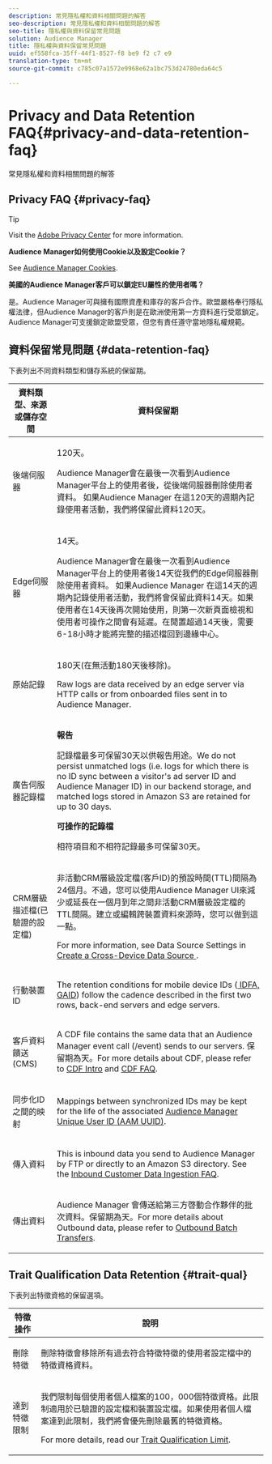 ```yaml
---
description: 常見隱私權和資料相關問題的解答
seo-description: 常見隱私權和資料相關問題的解答
seo-title: 隱私權與資料保留常見問題
solution: Audience Manager
title: 隱私權與資料保留常見問題
uuid: ef558fca-35ff-44f1-8527-f8 be9 f2 c7 e9
translation-type: tm+mt
source-git-commit: c785c07a1572e9968e62a1bc753d24780eda64c5

---
```



# Privacy and Data Retention FAQ{#privacy-and-data-retention-faq}

常見隱私權和資料相關問題的解答

<!-- faq_privacy.xml -->

## Privacy FAQ {#privacy-faq}

>[!TIP]
>
>Visit the [Adobe Privacy Center](https://www.adobe.com/privacy.html) for more information.

**Audience Manager如何使用Cookie以及設定Cookie？**

See [Audience Manager Cookies](https://marketing.adobe.com/resources/help/en_US/whitepapers/cookies/cookies_am.html).

**美國的Audience Manager客戶可以鎖定EU屬性的使用者嗎？**

是。Audience Manager可與擁有國際資產和庫存的客戶合作。歐盟嚴格奉行隱私權法律，但Audience Manager的客戶則是在歐洲使用第一方資料進行受眾鎖定。Audience Manager可支援鎖定歐盟受眾，但您有責任遵守當地隱私權規範。

<!-- 

<p> <b>Why does the IP address need to be removed from log files?</b> </p> 
<p>While still an open question in the US, regulators in Europe consider IP addresses as personally identifiable information (PII). As a result, companies that collect IP addresses in the EU are subject to strict data processing requirements. To support expansion into the EU, and help reduce compliance requirements for our customers, we remove IP addresses from log files. Also, this change addresses where we believe industry self-regulation and legally required regulations are moving within the United States. Removing IP addresses is a proactive change that will help Audience Manager (and our partners) comply with existing and future PII-related legislation. </p>

 -->

## 資料保留常見問題 {#data-retention-faq}

下表列出不同資料類型和儲存系統的保留期。

<table id="table_21C0B13A57A44DE0999FB33F363C88F6"> 
 <thead> 
  <tr> 
   <th colname="col1" class="entry"> 資料類型、來源或儲存空間 </th> 
   <th colname="col2" class="entry"> 資料保留期 </th> 
  </tr> 
 </thead>
 <tbody> 
  <tr> 
   <td colname="col1"> <p>後端伺服器 </p> </td> 
   <td colname="col2"> <p>120天。 </p> <p> Audience Manager會在最後一次看到Audience Manager平台上的使用者後，從後端伺服器刪除使用者資料。<span class="keyword"> 如果Audience Manager</span> 在這120天的週期內記錄使用者活動，我們將保留此資料120天。 </p> </td> 
  </tr> 
  <tr> 
   <td colname="col1"> <p>Edge伺服器 </p> </td> 
   <td colname="col2"> <p> 14天。 </p> <p>Audience Manager會在最後一次看到Audience Manager平台上的使用者後14天從我們的Edge伺服器刪除使用者資料。<span class="keyword"> 如果Audience Manager</span> 在這14天的週期內記錄使用者活動，我們將會保留此資料14天。如果使用者在14天後再次開始使用，則第一次新頁面檢視和使用者可操作之間會有延遲。在閒置超過14天後，需要6-18小時才能將完整的描述檔回到邊緣中心。 </p> </td> 
  </tr> 
  <tr> 
   <td colname="col1"> <p>原始記錄 </p> </td> 
   <td colname="col2"> <p>180天(在無活動180天後移除)。 </p> <p>Raw logs are data received by an edge server via HTTP calls or from onboarded files sent in to <span class="keyword"> Audience Manager</span>. </p> </td> 
  </tr> 
  <tr> 
   <td colname="col1"> <p>廣告伺服器記錄檔 </p> </td> 
   <td colname="col2"> <p><b>報告</b> </p> <p>記錄檔最多可保留30天以供報告用途。We do not persist unmatched logs (i.e. logs for which there is no ID sync between a visitor's ad server ID and <span class="keyword"> Audience Manager</span> ID) in our backend storage, and matched logs stored in <span class="keyword"> Amazon S3</span> are retained for up to 30 days. </p> <p><b>可操作的記錄檔</b> </p> <p>相符項目和不相符記錄最多可保留30天。 </p> </td> 
  </tr> 
  <tr> 
   <td colname="col1"> <p>CRM層級描述檔(已驗證的設定檔) </p> </td> 
   <td colname="col2"> <p>非活動CRM層級設定檔(客戶ID)的預設時間(TTL)間隔為24個月。不過，您可以使用Audience Manager UI來減少或延長在一個月到年之間非活動CRM層級設定檔的TTL間隔。建立或編輯跨裝置資料來源時，您可以做到這一點。</p> <p>For more information, see Data Source Settings in <a href="../features/profile-merge-rules/merge-rules-start.md#settings"> Create a Cross-Device Data Source </a>.</p> </td> 
  </tr> 
  <tr> 
   <td colname="col1"> <p>行動裝置ID </p> </td> 
   <td colname="col2"> <p>The retention conditions for mobile device IDs (<a href="../reference/ids-in-aam.md"> IDFA, GAID</a>) follow the cadence described in the first two rows, back-end servers and edge servers. </p> </td> 
  </tr> 
  <tr> 
   <td colname="col1"> <p>客戶資料饋送(CMS) </p> </td> 
   <td colname="col2"> <p>A CDF file contains the same data that an <span class="keyword"> Audience Manager</span> event call (/event) sends to our servers. 保留期為天。For more details about CDF, please refer to <a href="../features/cdf-files.md"> CDF Intro</a> and <a href="../faq/faq-cdf.md"> CDF FAQ</a>. </p> </td> 
  </tr> 
  <tr> 
   <td colname="col1"> <p>同步化ID之間的映射 </p> </td> 
   <td colname="col2"> <p>Mappings between synchronized IDs may be kept for the life of the associated <a href="../reference/ids-in-aam.md"> Audience Manager Unique User ID (AAM UUID)</a>. </p> </td> 
  </tr> 
  <tr> 
   <td colname="col1"> <p>傳入資料 </p> </td> 
   <td colname="col2"> <p>This is inbound data you send to <span class="keyword"> Audience Manager</span> by FTP or directly to an <span class="keyword"> Amazon S3</span> directory. See the <a href="../faq/faq-inbound-data-ingestion.md"> Inbound Customer Data Ingestion FAQ</a>. </p> </td> 
  </tr> 
  <tr> 
   <td colname="col1"> <p>傳出資料 </p> </td> 
   <td colname="col2"> <p><span class="keyword"> Audience Manager</span> 會傳送給第三方啓動合作夥伴的批次資料。保留期為天。For more details about Outbound data, please refer to <a href="../integration/receiving-audience-data/batch-outbound-transfers/outbound-file-name-contents.md"> Outbound Batch Transfers</a>. </p> </td> 
  </tr> 
 </tbody> 
</table>

## Trait Qualification Data Retention {#trait-qual}

下表列出特徵資格的保留選項。

<table id="table_7FB42BEF138540AAB6869995C1AB8D3F"> 
 <thead> 
  <tr> 
   <th colname="col1" class="entry"> 特徵操作 </th> 
   <th colname="col2" class="entry"> 說明 </th> 
  </tr>
 </thead>
 <tbody> 
  <tr> 
   <td colname="col1"> <p>刪除特徵 </p> </td> 
   <td colname="col2"> <p>刪除特徵會移除所有過去符合特徵特徵的使用者設定檔中的特徵資格資料。 </p> </td> 
  </tr> 
  <tr> 
   <td colname="col1"> <p>達到特徵限制 </p> </td> 
   <td colname="col2"> <p>我們限制每個使用者個人檔案的100，000個特徵資格。此限制適用於已驗證的設定檔和裝置設定檔。如果使用者個人檔案達到此限制，我們將會優先刪除最舊的特徵資格。 </p> <p>For more details, read our <a href="../features/traits/trait-qualification-reference.md#trait-qualification-limit"> Trait Qualification Limit</a>. </p> </td> 
  </tr> 
 </tbody> 
</table>

